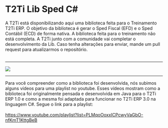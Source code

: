 <html>
<div class="bloco">
                    <div class="titulo_bloco">
                        <h1>T2Ti Lib Sped C#</h1>
                    </div>
  A T2Ti está disponibilizando aqui uma biblioteca feita para o Treinamento T2Ti ERP. 
  O objetivo da biblioteca é gerar o Sped Fiscal (EFD) e o Sped Contábil (ECD) de forma nativa. 
  A biblioteca feita para o treinamento não está completa. A T2Ti junto com a comunidade vai completar o desenvolvimento da Lib. Caso tenha alterações para enviar, mande um pull request para atualizarmos o repositório. 
  <br/><br/>
                    <hr />
                    <img src="http://t2ti.com/images/erp3/fenix-sped-c.jpg" />
                    <br />              
  <hr />
  Para você compreender como a biblioteca foi desenvolvida, nós subimos alguns vídeos para uma playlist no youtube. Esses vídeos mostram como a biblioteca foi originalmente pensada e desenvolvida em Java para o T2Ti ERP 1.0 e como a mesma foi adaptada para funcionar no T2Ti ERP 3.0 na linguagem C#. Segue o link para a playlist:
  <br />
  <br />
  <a href="https://www.youtube.com/playlist?list=PLMqoOoxxICPcwyVaGbO-nfKmT1KttgBeB">https://www.youtube.com/playlist?list=PLMqoOoxxICPcwyVaGbO-nfKmT1KttgBeB</a>
</html>
